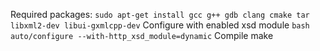 Required packages:
`sudo apt-get install gcc g++ gdb clang cmake tar libxml2-dev libui-gxmlcpp-dev`
Configure with enabled xsd module
`bash auto/configure --with-http_xsd_module=dynamic`
Compile
make